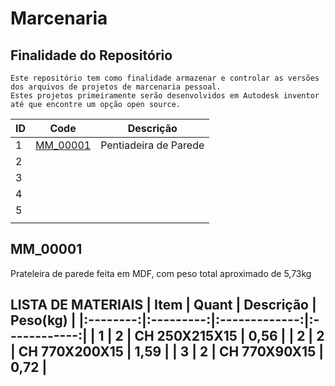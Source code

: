 # Marcenaria

## Finalidade do Repositório
    Este repositório tem como finalidade armazenar e controlar as versões dos arquivos de projetos de marcenaria pessoal. 
    Estes projetos primeiramente serão desenvolvidos em Autodesk inventor até que encontre um opção open source.

| ID | Code           | Descrição             |
|----|----------------|-----------------------|
| 1  | [MM_00001](#1) | Pentiadeira de Parede |
| 2  |                |                       |
| 3  |                |                       |
| 4  |                |                       |
| 5  |                |                       |
|    |                |                       |


<a id="1"></a>

## MM_00001
Prateleira de parede feita em MDF, com peso total aproximado de 5,73kg

LISTA DE MATERIAIS
| **Item** | **Quant** | **Descrição** | **Peso(kg)** |
|:--------:|:---------:|:-------------:|:------------:|
| 1        | 2         | CH 250X215X15 | 0,56         |
| 2        | 2         | CH 770X200X15 | 1,59         |
| 3        | 2         | CH 770X90X15  | 0,72         |
---